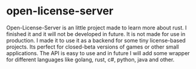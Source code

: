 # open-license-server
Open-License-Server is an little project made to learn more about rust.
I finished it and it will not be developed in future.
It is not made for use in production. 
I made it to use it as a backend for some tiny license-based projects.
Its perfect for closed-beta versions of games or other small applications.
The API is easy to use and in future I will add some wrapper for different languages 
like golang, rust, c#, python, java and other.
